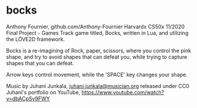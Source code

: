 # bocks
Anthony Fournier, github.com/Anthony-Fournier
Harvardx CS50x 11/2020 Final Project - Games Track game titled, Bocks,
written in Lua, and utilizing the LÖVE2D framework.

Bocks is a re-imagining of Rock, paper, scissors, where
you control the pink shape, and try to avoid shapes that can
defeat you, while trying to capture shapes that you can defeat.

Arrow keys control movement, while the 'SPACE' key changes your
shape.

Music by Juhani Junkala, juhani.junkala@musician.org released under CC0
Juhani's portfolio on YouTube, https://www.youtube.com/watch?v=dbACpSy9FWY
